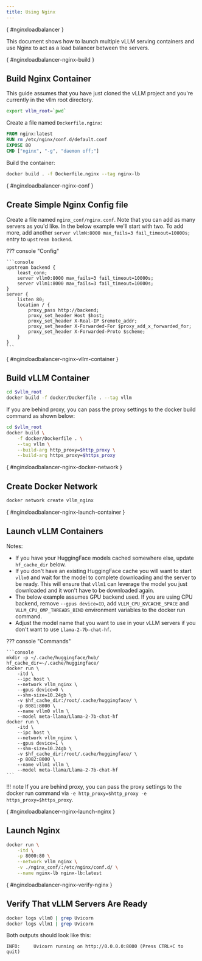 ```yaml
---
title: Using Nginx
---
```

[](){ #nginxloadbalancer }

This document shows how to launch multiple vLLM serving containers and use Nginx to act as a load balancer between the servers.

[](){ #nginxloadbalancer-nginx-build }

## Build Nginx Container

This guide assumes that you have just cloned the vLLM project and you're currently in the vllm root directory.

```bash
export vllm_root=`pwd`
```

Create a file named `Dockerfile.nginx`:

```dockerfile
FROM nginx:latest
RUN rm /etc/nginx/conf.d/default.conf
EXPOSE 80
CMD ["nginx", "-g", "daemon off;"]
```

Build the container:

```bash
docker build . -f Dockerfile.nginx --tag nginx-lb
```

[](){ #nginxloadbalancer-nginx-conf }

## Create Simple Nginx Config file

Create a file named `nginx_conf/nginx.conf`. Note that you can add as many servers as you'd like. In the below example we'll start with two. To add more, add another `server vllmN:8000 max_fails=3 fail_timeout=10000s;` entry to `upstream backend`.

??? console "Config"

    ```console
    upstream backend {
        least_conn;
        server vllm0:8000 max_fails=3 fail_timeout=10000s;
        server vllm1:8000 max_fails=3 fail_timeout=10000s;
    }
    server {
        listen 80;
        location / {
            proxy_pass http://backend;
            proxy_set_header Host $host;
            proxy_set_header X-Real-IP $remote_addr;
            proxy_set_header X-Forwarded-For $proxy_add_x_forwarded_for;
            proxy_set_header X-Forwarded-Proto $scheme;
        }
    }
    ```

[](){ #nginxloadbalancer-nginx-vllm-container }

## Build vLLM Container

```bash
cd $vllm_root
docker build -f docker/Dockerfile . --tag vllm
```

If you are behind proxy, you can pass the proxy settings to the docker build command as shown below:

```bash
cd $vllm_root
docker build \
    -f docker/Dockerfile . \
    --tag vllm \
    --build-arg http_proxy=$http_proxy \
    --build-arg https_proxy=$https_proxy
```

[](){ #nginxloadbalancer-nginx-docker-network }

## Create Docker Network

```bash
docker network create vllm_nginx
```

[](){ #nginxloadbalancer-nginx-launch-container }

## Launch vLLM Containers

Notes:

- If you have your HuggingFace models cached somewhere else, update `hf_cache_dir` below.
- If you don't have an existing HuggingFace cache you will want to start `vllm0` and wait for the model to complete downloading and the server to be ready. This will ensure that `vllm1` can leverage the model you just downloaded and it won't have to be downloaded again.
- The below example assumes GPU backend used. If you are using CPU backend, remove `--gpus device=ID`, add `VLLM_CPU_KVCACHE_SPACE` and `VLLM_CPU_OMP_THREADS_BIND` environment variables to the docker run command.
- Adjust the model name that you want to use in your vLLM servers if you don't want to use `Llama-2-7b-chat-hf`.

??? console "Commands"

    ```console
    mkdir -p ~/.cache/huggingface/hub/
    hf_cache_dir=~/.cache/huggingface/
    docker run \
        -itd \
        --ipc host \
        --network vllm_nginx \
        --gpus device=0 \
        --shm-size=10.24gb \
        -v $hf_cache_dir:/root/.cache/huggingface/ \
        -p 8081:8000 \
        --name vllm0 vllm \
        --model meta-llama/Llama-2-7b-chat-hf
    docker run \
        -itd \
        --ipc host \
        --network vllm_nginx \
        --gpus device=1 \
        --shm-size=10.24gb \
        -v $hf_cache_dir:/root/.cache/huggingface/ \
        -p 8082:8000 \
        --name vllm1 vllm \
        --model meta-llama/Llama-2-7b-chat-hf
    ```

!!! note
    If you are behind proxy, you can pass the proxy settings to the docker run command via `-e http_proxy=$http_proxy -e https_proxy=$https_proxy`.

[](){ #nginxloadbalancer-nginx-launch-nginx }

## Launch Nginx

```bash
docker run \
    -itd \
    -p 8000:80 \
    --network vllm_nginx \
    -v ./nginx_conf/:/etc/nginx/conf.d/ \
    --name nginx-lb nginx-lb:latest
```

[](){ #nginxloadbalancer-nginx-verify-nginx }

## Verify That vLLM Servers Are Ready

```bash
docker logs vllm0 | grep Uvicorn
docker logs vllm1 | grep Uvicorn
```

Both outputs should look like this:

```console
INFO:     Uvicorn running on http://0.0.0.0:8000 (Press CTRL+C to quit)
```

